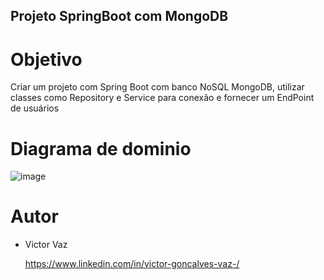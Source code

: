 ## Projeto SpringBoot com MongoDB

# Objetivo
Criar um projeto com Spring Boot com banco NoSQL MongoDB, utilizar classes como Repository e Service para conexão e fornecer um EndPoint de usuários

# Diagrama de dominio 
![image](https://github.com/victorvaz001/workshop-spring-boot-mongodb/assets/42657636/3541fafa-b6e0-43b3-bd0a-1d70c85790b0)

# Autor
- Victor Vaz
  
  https://www.linkedin.com/in/victor-goncalves-vaz-/

